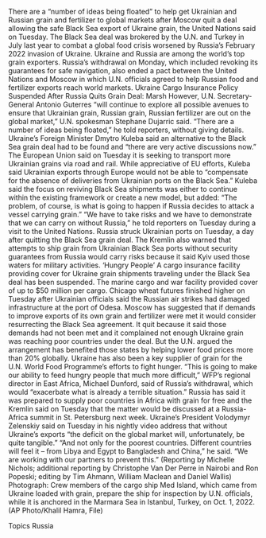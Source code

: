 There are a “number of ideas being floated” to help get Ukrainian and Russian grain and fertilizer to global markets after Moscow quit a deal allowing the safe Black Sea export of Ukraine grain, the United Nations said on Tuesday.
The Black Sea deal was brokered by the U.N. and Turkey in July last year to combat a global food crisis worsened by Russia’s February 2022 invasion of Ukraine. Ukraine and Russia are among the world’s top grain exporters.
Russia’s withdrawal on Monday, which included revoking its guarantees for safe navigation, also ended a pact between the United Nations and Moscow in which U.N. officials agreed to help Russian food and fertilizer exports reach world markets.
Ukraine Cargo Insurance Policy Suspended After Russia Quits Grain Deal: Marsh
However, U.N. Secretary-General Antonio Guterres “will continue to explore all possible avenues to ensure that Ukrainian grain, Russian grain, Russian fertilizer are out on the global market,” U.N. spokesman Stephane Dujarric said.
“There are a number of ideas being floated,” he told reporters, without giving details.
Ukraine’s Foreign Minister Dmytro Kuleba said an alternative to the Black Sea grain deal had to be found and “there are very active discussions now.”
The European Union said on Tuesday it is seeking to transport more Ukrainian grains via road and rail. While appreciative of EU efforts, Kuleba said Ukrainian exports through Europe would not be able to “compensate for the absence of deliveries from Ukrainian ports on the Black Sea.”
Kuleba said the focus on reviving Black Sea shipments was either to continue within the existing framework or create a new model, but added: “The problem, of course, is what is going to happen if Russia decides to attack a vessel carrying grain.”
“We have to take risks and we have to demonstrate that we can carry on without Russia,” he told reporters on Tuesday during a visit to the United Nations.
Russia struck Ukrainian ports on Tuesday, a day after quitting the Black Sea grain deal. The Kremlin also warned that attempts to ship grain from Ukrainian Black Sea ports without security guarantees from Russia would carry risks because it said Kyiv used those waters for military activities.
‘Hungry People’
A cargo insurance facility providing cover for Ukraine grain shipments traveling under the Black Sea deal has been suspended. The marine cargo and war facility provided cover of up to $50 million per cargo.
Chicago wheat futures finished higher on Tuesday after Ukrainian officials said the Russian air strikes had damaged infrastructure at the port of Odesa.
Moscow has suggested that if demands to improve exports of its own grain and fertilizer were met it would consider resurrecting the Black Sea agreement. It quit because it said those demands had not been met and it complained not enough Ukraine grain was reaching poor countries under the deal.
But the U.N. argued the arrangement has benefited those states by helping lower food prices more than 20% globally. Ukraine has also been a key supplier of grain for the U.N. World Food Programme’s efforts to fight hunger.
“This is going to make our ability to feed hungry people that much more difficult,” WFP’s regional director in East Africa, Michael Dunford, said of Russia’s withdrawal, which would “exacerbate what is already a terrible situation.”
Russia has said it was prepared to supply poor countries in Africa with grain for free and the Kremlin said on Tuesday that the matter would be discussed at a Russia-Africa summit in St. Petersburg next week.
Ukraine’s President Volodymyr Zelenskiy said on Tuesday in his nightly video address that without Ukraine’s exports “the deficit on the global market will, unfortunately, be quite tangible.”
“And not only for the poorest countries. Different countries will feel it – from Libya and Egypt to Bangladesh and China,” he said. “We are working with our partners to prevent this.”
(Reporting by Michelle Nichols; additional reporting by Christophe Van Der Perre in Nairobi and Ron Popeski; editing by Tim Ahmann, William Maclean and Daniel Wallis)
Photograph: Crew members of the cargo ship Med Island, which came from Ukraine loaded with grain, prepare the ship for inspection by U.N. officials, while it is anchored in the Marmara Sea in Istanbul, Turkey, on Oct. 1, 2022. (AP Photo/Khalil Hamra, File)

Topics
Russia
